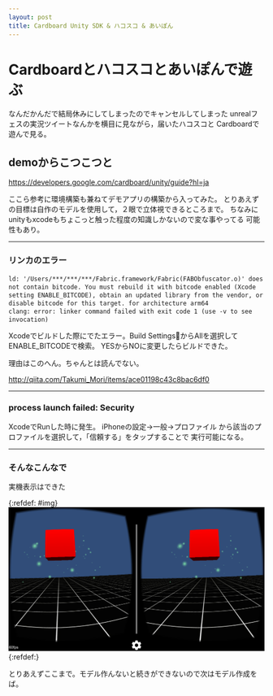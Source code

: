 ```yaml
---
layout: post
title: Cardboard Unity SDK & ハコスコ & あいぽん
---
```

# Cardboardとハコスコとあいぽんで遊ぶ

なんだかんだで結局休みにしてしまったのでキャンセルしてしまった
unrealフェスの実況ツイートなんかを横目に見ながら，届いたハコスコと
Cardboardで遊んで見る。

## demoからこつこつと

https://developers.google.com/cardboard/unity/guide?hl=ja

ここら参考に環境構築も兼ねてデモアプリの構築から入ってみた。
とりあえずの目標は自作のモデルを使用して，２眼で立体視できるところまで。
ちなみにunityもxcodeもちょこっと触った程度の知識しかないので変な事やってる
可能性もあり。

---

### リンカのエラー

```
ld: '/Users/***/***/***/Fabric.framework/Fabric(FABObfuscator.o)' does not contain bitcode. You must rebuild it with bitcode enabled (Xcode setting ENABLE_BITCODE), obtain an updated library from the vendor, or disable bitcode for this target. for architecture arm64
clang: error: linker command failed with exit code 1 (use -v to see invocation)
```

Xcodeでビルドした際にでたエラー。Build SettingsからAllを選択してENABLE_BITCODEで検索。
YESからNOに変更したらビルドできた。

理由はこのへん。ちゃんとは読んでない。

http://qiita.com/Takumi_Mori/items/ace01198c43c8bac6df0

---

### process launch failed: Security

XcodeでRunした時に発生。
iPhoneの設定→一般→プロファイル
から該当のプロファイルを選択して，「信頼する」をタップすることで
実行可能になる。

---

### そんなこんなで

実機表示はできた

{:refdef: #img}
![demo](/assets/images/IMG_1868.PNG)
{:refdef:}

とりあえずここまで。モデル作んないと続きができないので次はモデル作成をば。
